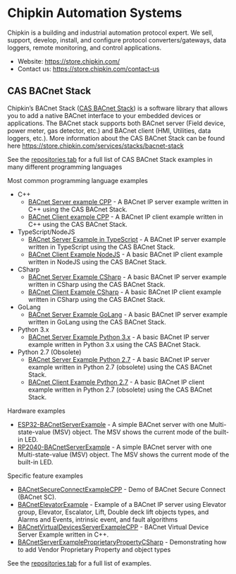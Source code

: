 # Chipkin Automation Systems 
Chipkin is a building and industrial automation protocol expert. We sell, support, develop, install, and configure protocol converters/gateways, data loggers, remote monitoring, and control applications.

- Website: https://store.chipkin.com/
- Contact us: https://store.chipkin.com/contact-us

## CAS BACnet Stack 

Chipkin’s BACnet Stack ([CAS BACnet Stack](https://store.chipkin.com/services/stacks/bacnet-stack)) is a software library that allows you to add a native BACnet interface to your embedded devices or applications. The BACnet stack supports both BACnet server (Field device, power meter, gas detector, etc.) and BACnet client (HMI, Utilities, data loggers, etc.). More information about the CAS BACnet Stack can be found here https://store.chipkin.com/services/stacks/bacnet-stack

See the [repositories tab](https://github.com/orgs/chipkin/repositories) for a full list of CAS BACnet Stack examples in many different programming languages 

Most common programming language examples 

- C++
  - [BACnet Server example CPP](https://github.com/chipkin/BACnetServerExampleCPP) - A BACnet IP server example written in C++ using the CAS BACnet Stack.
  - [BACnet Client example CPP](https://github.com/chipkin/BACnetClientExampleCPP) - A BACnet IP client example written in C++ using the CAS BACnet Stack.  
- TypeScript/NodeJS
  - [BACnet Server Example in TypeScript](https://github.com/chipkin/BACnetServerExampleTypeScript) - A BACnet IP server example written in TypeScript using the CAS BACnet Stack.
  - [BACnet Client Example NodeJS](https://github.com/chipkin/BACnetClientExampleNodeJS) - A basic BACnet IP client example written in NodeJS using the CAS BACnet Stack.
- CSharp
  - [BACnet Server Example CSharp](https://github.com/chipkin/BACnetServerExampleCSharp) - A basic BACnet IP server example written in CSharp using the CAS BACnet Stack.
  - [BACnet Client Example CSharp](https://github.com/chipkin/BACnetClientExampleCSharp) - A basic BACnet IP client example written in CSharp using the CAS BACnet Stack.
- GoLang
  - [BACnet Server Example GoLang](https://github.com/chipkin/BACnetServerExampleGolang) - A basic BACnet IP server example written in GoLang using the CAS BACnet Stack.
- Python 3.x
  - [BACnet Server Example Python 3.x](https://github.com/chipkin/BACnetServerExamplePython) - A basic BACnet IP server example written in Python 3.x using the CAS BACnet Stack.
- Python 2.7 (Obsolete)
  - [BACnet Server Example Python 2.7](https://github.com/chipkin/BACnetServerExamplePython2.7) - A basic BACnet IP server example written in Python 2.7 (obsolete) using the CAS BACnet Stack.
  - [BACnet Client Example Python 2.7](https://github.com/chipkin/BACnetClientExamplePython2.7) - A basic BACnet IP client example written in Python 2.7 (obsolete) using the CAS BACnet Stack.

Hardware examples

- [ESP32-BACnetServerExample](https://github.com/chipkin/ESP32-BACnetServerExample) - A simple BACnet server with one Multi-state-value (MSV) object. The MSV shows the current mode of the built-in LED.
- [RP2040-BACnetServerExample](https://github.com/chipkin/RP2040-BACnetServerExample) - A simple BACnet server with one Multi-state-value (MSV) object. The MSV shows the current mode of the built-in LED.

Specific feature examples

- [BACnetSecureConnectExampleCPP](https://github.com/chipkin/BACnetSecureConnectExampleCPP) - Demo of BACnet Secure Connect (BACnet SC).
- [BACnetElevatorExample](https://github.com/chipkin/BACnetElevatorExample) - Example of a BACnet IP server using Elevator group, Elevator, Escalator, Lift, Double deck lift objects types, and Alarms and Events, intrinsic event, and fault algorithms
- [BACnetVirtualDevicesServerExampleCPP](https://github.com/chipkin/BACnetVirtualDevicesServerExampleCPP) - BACnet Virtual Device Server Example written in C++.
- [BACnetServerExampleProprietaryPropertyCSharp](https://github.com/chipkin/BACnetServerExampleProprietaryPropertyCSharp) - Demonstrating how to add Vendor Proprietary Property and object types

See the [repositories tab](https://github.com/orgs/chipkin/repositories) for a full list of examples.
